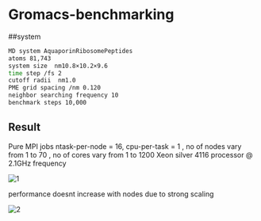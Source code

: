 # Gromacs-benchmarking
##system
``` bash
MD system AquaporinRibosomePeptides
atoms 81,743
system size  nm10.8×10.2×9.6
time step /fs 2
cutoff radii  nm1.0
PME grid spacing /nm 0.120
neighbor searching frequency 10 
benchmark steps 10,000
```
## Result
Pure MPI jobs
ntask-per-node = 16, cpu-per-task = 1 , no of nodes vary from 1 to 70 , no of cores vary from 1 to 1200
Xeon silver 4116 processor @ 2.1GHz frequency


![1](https://user-images.githubusercontent.com/43625587/99941423-db850d00-2d22-11eb-8dea-ad02f0af071e.png)

performance doesnt increase with nodes due to strong scaling


![2](https://user-images.githubusercontent.com/43625587/99941598-26068980-2d23-11eb-8d01-f6b953a476c0.png)

